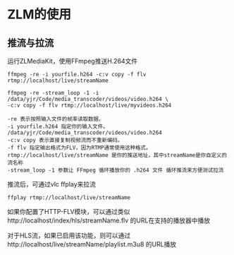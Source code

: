 
# ZLM的使用
## 推流与拉流
运行ZLMediaKit，使用FFmpeg推送H.264文件
```
ffmpeg -re -i yourfile.h264 -c:v copy -f flv rtmp://localhost/live/streamName

ffmpeg -re -stream_loop -1 -i /data/yjr/Code/media_transcoder/videos/video.h264 \
-c:v copy -f flv rtmp://localhost/live/myvideos.h264

-re 表示按照输入文件的帧率读取数据。
-i yourfile.h264 指定你的输入文件。 /data/yjr/Code/media_transcoder/videos/video.h264
-c:v copy 表示直接复制视频流而不重新编码。
-f flv 指定输出格式为FLV，因为RTMP通常使用这种格式。
rtmp://localhost/live/streamName 是你的推送地址，其中streamName是你自定义的流名称
-stream_loop -1 参数让 FFmpeg 循环播放你的 .h264 文件 循环推流来方便测试拉流
```
推流后，可通过vlc ffplay来拉流
```
ffplay rtmp://localhost/live/streamName
```
如果你配置了HTTP-FLV模块，可以通过类似 http://localhost/index/hls/streamName.flv 的URL在支持的播放器中播放

对于HLS流，如果已启用该功能，则可以通过 http://localhost/live/streamName/playlist.m3u8 的URL播放

